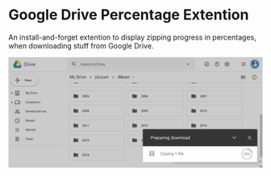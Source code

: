 # Google Drive Percentage Extention

An install-and-forget extention to display zipping progress in percentages, when downloading stuff from Google Drive.

![demo](./assets/demo.jpg)

